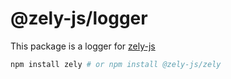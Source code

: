 # @zely-js/logger

This package is a logger for [zely-js](https://github.com/zely-js/zely)


```bash
npm install zely # or npm install @zely-js/zely
```
